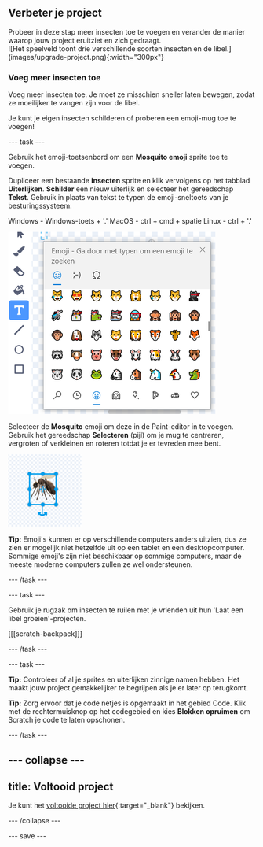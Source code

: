## Verbeter je project

<div style="display: flex; flex-wrap: wrap">
<div style="flex-basis: 200px; flex-grow: 1; margin-right: 15px;">
Probeer in deze stap meer insecten toe te voegen en verander de manier waarop jouw project eruitziet en zich gedraagt.
</div>
<div>
![Het speelveld toont drie verschillende soorten insecten en de libel.](images/upgrade-project.png){:width="300px"}
</div>
</div>

### Voeg meer insecten toe

Voeg meer insecten toe. Je moet ze misschien sneller laten bewegen, zodat ze moeilijker te vangen zijn voor de libel.

Je kunt je eigen insecten schilderen of proberen een emoji-mug toe te voegen!

--- task ---

Gebruik het emoji-toetsenbord om een **Mosquito emoji** sprite toe te voegen.

Dupliceer een bestaande **insecten** sprite en klik vervolgens op het tabblad **Uiterlijken**. **Schilder** een nieuw uiterlijk en selecteer het gereedschap **Tekst**. Gebruik in plaats van tekst te typen de emoji-sneltoets van je besturingssysteem:

Windows - Windows-toets + '.' MacOS - ctrl + cmd + spatie Linux - ctrl + '.'

![Het pop-up emoji-toetsenbord met de categorie 'dieren en natuur' geselecteerd.](images/emoji-keyboard.png)

Selecteer de **Mosquito** emoji om deze in de Paint-editor in te voegen. Gebruik het gereedschap **Selecteren** (pijl) om je mug te centreren, vergroten of verkleinen en roteren totdat je er tevreden mee bent.

![De mug-emoji in de tekeneditor.](images/emoji-mosquito.png)

**Tip:** Emoji's kunnen er op verschillende computers anders uitzien, dus ze zien er mogelijk niet hetzelfde uit op een tablet en een desktopcomputer. Sommige emoji's zijn niet beschikbaar op sommige computers, maar de meeste moderne computers zullen ze wel ondersteunen.

--- /task ---

--- task ---

Gebruik je rugzak om insecten te ruilen met je vrienden uit hun 'Laat een libel groeien'-projecten.

[[[scratch-backpack]]]

--- /task ---

--- task ---

**Tip:** Controleer of al je sprites en uiterlijken zinnige namen hebben. Het maakt jouw project gemakkelijker te begrijpen als je er later op terugkomt.

**Tip:** Zorg ervoor dat je code netjes is opgemaakt in het gebied Code. Klik met de rechtermuisknop op het codegebied en kies **Blokken opruimen** om Scratch je code te laten opschonen.

--- /task ---

--- collapse ---
---
title: Voltooid project
---

Je kunt het [voltooide project hier](https://scratch.mit.edu/projects/657508051/){:target="_blank"} bekijken.

--- /collapse ---

--- save ---
